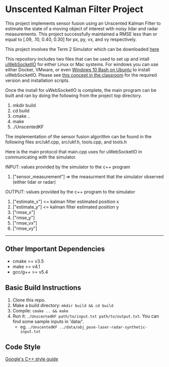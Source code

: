 # Unscented Kalman Filter Project

This project implements sensor fusion using an Unscented Kalman Filter to estimate the state of a moving object of interest with noisy lidar and radar measurements. 
This project successfully maintained a RMSE less than or equal to [.09, .10, 0.40, 0.30] for px, py, vx, and vy respectively. 

This project involves the Term 2 Simulator which can be downloaded [here](https://github.com/udacity/self-driving-car-sim/releases)

This repository includes two files that can be used to set up and intall [uWebSocketIO](https://github.com/uWebSockets/uWebSockets) for either Linux or Mac systems. For windows you can use either Docker, VMware, or even [Windows 10 Bash on Ubuntu](https://www.howtogeek.com/249966/how-to-install-and-use-the-linux-bash-shell-on-windows-10/) to install uWebSocketIO. Please see [this concept in the classroom](https://classroom.udacity.com/nanodegrees/nd013/parts/40f38239-66b6-46ec-ae68-03afd8a601c8/modules/0949fca6-b379-42af-a919-ee50aa304e6a/lessons/f758c44c-5e40-4e01-93b5-1a82aa4e044f/concepts/16cf4a78-4fc7-49e1-8621-3450ca938b77) for the required version and installation scripts.

Once the install for uWebSocketIO is complete, the main program can be built and ran by doing the following from the project top directory.

1. mkdir build
2. cd build
3. cmake ..
4. make
5. ./UnscentedKF

The implementation of the sensor fusion algorithm can be found in the following files src/ukf.cpp, src/ukf.h, tools.cpp, and tools.h

Here is the main protocol that main.cpp uses for uWebSocketIO in communicating with the simulator.


INPUT: values provided by the simulator to the c++ program

1. ["sensor_measurement"] => the measurment that the simulator observed (either lidar or radar)


OUTPUT: values provided by the c++ program to the simulator

1. ["estimate_x"] <= kalman filter estimated position x
2. ["estimate_y"] <= kalman filter estimated position y
3. ["rmse_x"]
4. ["rmse_y"]
5. ["rmse_vx"]
6. ["rmse_vy"]

---

## Other Important Dependencies

* cmake >= v3.5
* make >= v4.1
* gcc/g++ >= v5.4

## Basic Build Instructions

1. Clone this repo.
2. Make a build directory: `mkdir build && cd build`
3. Compile: `cmake .. && make`
4. Run it: `./UnscentedKF path/to/input.txt path/to/output.txt`. You can find
   some sample inputs in 'data/'.
    - eg. `./UnscentedKF ../data/obj_pose-laser-radar-synthetic-input.txt`


## Code Style

[Google's C++ style guide](https://google.github.io/styleguide/cppguide.html)

